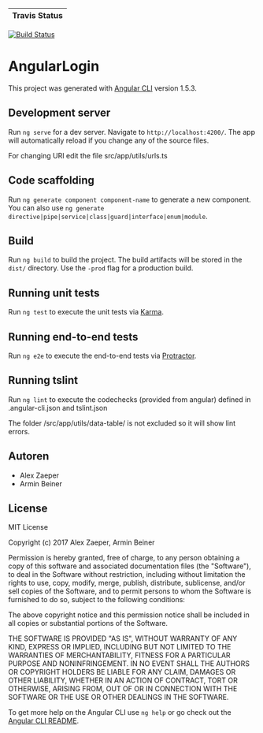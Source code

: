 | Travis Status |
| --- |
[![Build Status](https://travis-ci.org/ibwgr/AngularDBQueries.svg?branch=master)](https://travis-ci.org/ibwgr/AngularDBQueries)

# AngularLogin

This project was generated with [Angular CLI](https://github.com/angular/angular-cli) version 1.5.3.

## Development server

Run `ng serve` for a dev server. Navigate to `http://localhost:4200/`. The app will automatically reload if you change any of the source files.

For changing URI edit the file src/app/utils/urls.ts

## Code scaffolding

Run `ng generate component component-name` to generate a new component. You can also use `ng generate directive|pipe|service|class|guard|interface|enum|module`.

## Build

Run `ng build` to build the project. The build artifacts will be stored in the `dist/` directory. Use the `-prod` flag for a production build.

## Running unit tests

Run `ng test` to execute the unit tests via [Karma](https://karma-runner.github.io).

## Running end-to-end tests

Run `ng e2e` to execute the end-to-end tests via [Protractor](http://www.protractortest.org/).

## Running tslint

Run `ng lint` to execute the codechecks (provided from angular) defined in .angular-cli.json and tslint.json

The folder /src/app/utils/data-table/ is not excluded so it will show lint errors.

## Autoren
- Alex Zaeper
- Armin Beiner

## License

MIT License

Copyright (c) 2017 Alex Zaeper, Armin Beiner

Permission is hereby granted, free of charge, to any person obtaining a copy
of this software and associated documentation files (the "Software"), to deal
in the Software without restriction, including without limitation the rights
to use, copy, modify, merge, publish, distribute, sublicense, and/or sell
copies of the Software, and to permit persons to whom the Software is
furnished to do so, subject to the following conditions:

The above copyright notice and this permission notice shall be included in all
copies or substantial portions of the Software.

THE SOFTWARE IS PROVIDED "AS IS", WITHOUT WARRANTY OF ANY KIND, EXPRESS OR
IMPLIED, INCLUDING BUT NOT LIMITED TO THE WARRANTIES OF MERCHANTABILITY,
FITNESS FOR A PARTICULAR PURPOSE AND NONINFRINGEMENT. IN NO EVENT SHALL THE
AUTHORS OR COPYRIGHT HOLDERS BE LIABLE FOR ANY CLAIM, DAMAGES OR OTHER
LIABILITY, WHETHER IN AN ACTION OF CONTRACT, TORT OR OTHERWISE, ARISING FROM,
OUT OF OR IN CONNECTION WITH THE SOFTWARE OR THE USE OR OTHER DEALINGS IN THE
SOFTWARE.

To get more help on the Angular CLI use `ng help` or go check out the [Angular CLI README](https://github.com/angular/angular-cli/blob/master/README.md).
